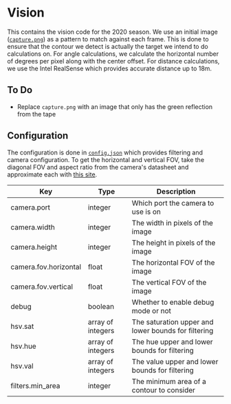 # Vision
This contains the vision code for the 2020 season.
We use an initial image ([`capture.png`](./capture.png)) as a pattern to match against each frame.
This is done to ensure that the contour we detect is actually the target we intend to do calculations on.
For angle calculations, we calculate the horizontal number of degrees per pixel along with the center offset.
For distance calculations, we use the Intel RealSense which provides accurate distance up to 18m.

## To Do
- Replace `capture.png` with an image that only has the green reflection from the tape

## Configuration
The configuration is done in [`config.json`](./config.json) which provides filtering and camera configuration.
To get the horizontal and vertical FOV, take the diagonal FOV and aspect ratio from the camera's datasheet and approximate each with [this site](https://vrguy.blogspot.com/2013/04/converting-diagonal-field-of-view-and.html).

| Key | Type | Description |
|-----------------------|------------------|-----------------------------------------------------|
| camera.port | integer | Which port the camera to use is on |
| camera.width | integer | The width in pixels of the image |
| camera.height | integer | The height in pixels of the image |
| camera.fov.horizontal | float | The horizontal FOV of the image |
| camera.fov.vertical | float | The vertical FOV of the image |
| debug | boolean | Whether to enable debug mode or not |
| hsv.sat | array of integers | The saturation upper and lower bounds for filtering |
| hsv.hue | array of integers | The hue upper and lower bounds for filtering |
| hsv.val | array of integers | The value upper and lower bounds for filtering |
| filters.min_area | integer | The minimum area of a contour to consider |
